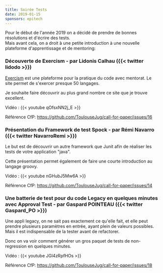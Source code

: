 ```yaml
---
title: Soirée Tests
date: 2019-01-15
sponsors: epitech
---
```


Pour le début de l'année 2019 on a décidé de prendre de bonnes résolutions et d'écrire des tests.  
Mais avant cela, on a droit à une petite introduction à une nouvelle plateforme d'apprentissage et
de mentoring:

### Découverte de Exercism - par Lidonis Calhau ({{< twitter lidodo >}})

[Exercism](http://exercism.io/) est une plateforme pour la pratique du code avec mentorat. Le site
permet de s'exercer presque 50 langages.

Je souhaite faire découvrir au plus grand nombre ce site que je trouve excellent.

Vidéo : {{< youtube qOfsxNN2j_E >}}

Référence CfP: https://github.com/ToulouseJug/call-for-paper/issues/16

### Présentation du Framework de test Spock - par Rémi Navarro ({{< twitter NavarroRemi >}})

Le but est de découvrir un autre framework que Junit afin de réaliser les tests de votre
application "java".

Cette présentation permet également de faire une courte introduction au langage groovy.

Vidéo : {{< youtube nGHubJ5Mw6A >}}

Référence CfP: https://github.com/ToulouseJug/call-for-paper/issues/14

### Une batterie de test pour du code Legacy en quelques minutes avec Approval Test - par Gaspard POINTEAU ({{< twitter Gaspard_PO >}})

Une appli legacy, on ne sait pas exactement ce qu'elle fait, et elle peut prendre plusieurs
paramètres en entrée, ayant plein de valeurs possibles.  
Mais il est indispensable de la tester avant de refactorer.

Donc on va voir comment générer un gros paquet de tests de non-regression en quelques minutes.

Vidéo : {{< youtube JGl4zRpfHOs >}}

Référence CfP: https://github.com/ToulouseJug/call-for-paper/issues/18